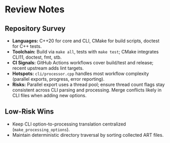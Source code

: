 # Review Notes

## Repository Survey
- **Languages:** C++20 for core and CLI, CMake for build scripts, doctest for C++ tests.
- **Toolchain:** Build via `make all`, tests with `make test`; CMake integrates CLI11, doctest, fmt, stb.
- **CI Signals:** GitHub Actions workflows cover build/test and release; recent upstream adds lint targets.
- **Hotspots:** `cli/processor.cpp` handles most workflow complexity (parallel exports, progress, error reporting).
- **Risks:** Parallel export uses a thread pool; ensure thread count flags stay consistent across CLI parsing and processing. Merge conflicts likely in CLI files when adding new options.

## Low-Risk Wins
- Keep CLI option-to-processing translation centralized (`make_processing_options`).
- Maintain deterministic directory traversal by sorting collected ART files.
